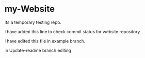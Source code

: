# my-Website
Its a temporary testing repo.

I have added this line to check commit status for website repository

I have edited this file in example branch.

in Update-readme branch editing
